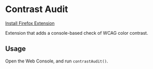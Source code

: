 # Contrast Audit

[Install Firefox Extension](https://github.com/potch/contrastAudit/releases/download/1.0/contrast_audit-0.0.1-an+fx.xpi)

Extension that adds a console-based check of WCAG color contrast.

## Usage

Open the Web Console, and run `contrastAudit()`.
